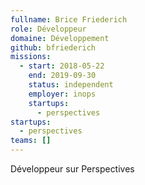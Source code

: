 ```yaml
---
fullname: Brice Friederich
role: Développeur
domaine: Développement
github: bfriederich
missions:
  - start: 2018-05-22
    end: 2019-09-30
    status: independent
    employer: inops
    startups:
      - perspectives
startups:
  - perspectives
teams: []
---
```

Développeur sur Perspectives